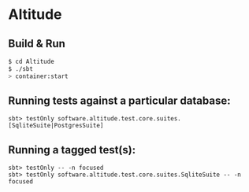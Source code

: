 # Altitude #

## Build & Run ##

```sh
$ cd Altitude
$ ./sbt
> container:start
```

## Running tests against a particular database:

    sbt> testOnly software.altitude.test.core.suites.[SqliteSuite|PostgresSuite]

## Running a tagged test(s):
    sbt> testOnly -- -n focused
    sbt> testOnly software.altitude.test.core.suites.SqliteSuite -- -n focused
